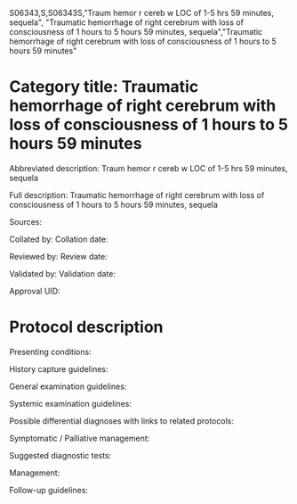 S06343,S,S06343S,"Traum hemor r cereb w LOC of 1-5 hrs 59 minutes, sequela", "Traumatic hemorrhage of right cerebrum with loss of consciousness of 1 hours to 5 hours 59 minutes, sequela","Traumatic hemorrhage of right cerebrum with loss of consciousness of 1 hours to 5 hours 59 minutes"
# Category title: Traumatic hemorrhage of right cerebrum with loss of consciousness of 1 hours to 5 hours 59 minutes

Abbreviated description: Traum hemor r cereb w LOC of 1-5 hrs 59 minutes, sequela

Full description: Traumatic hemorrhage of right cerebrum with loss of consciousness of 1 hours to 5 hours 59 minutes, sequela

Sources:

Collated by:
Collation date:

Reviewed by:
Review date:

Validated by:
Validation date:

Approval UID:

# Protocol description

Presenting conditions:

History capture guidelines:

General examination guidelines:

Systemic examination guidelines:

Possible differential diagnoses with links to related protocols:

Symptomatic / Palliative management:

Suggested diagnostic tests:

Management:

Follow-up guidelines:
